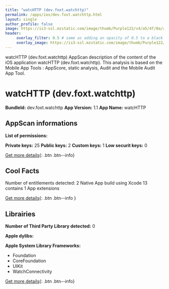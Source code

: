 ```yaml
---
title: "watcHTTP (dev.foxt.watchttp)"
permalink: /apps/ios/dev.foxt.watchttp.html
layout: single
author_profile: false
image: https://is3-ssl.mzstatic.com/image/thumb/Purple122/v4/a5/4f/0a/a54f0a71-3e87-52a8-b095-a1d39babebbc/AppIcon-1x_U007emarketing-0-7-0-85-220.png/512x512bb.jpg
header: 
     overlay_filter: 0.5 # same as adding an opacity of 0.5 to a black background
     overlay_image: https://is3-ssl.mzstatic.com/image/thumb/Purple122/v4/a5/4f/0a/a54f0a71-3e87-52a8-b095-a1d39babebbc/AppIcon-1x_U007emarketing-0-7-0-85-220.png/512x512bb.jpg
---
```

watcHTTP (dev.foxt.watchttp) AppScan description of the content of the iOS application watcHTTP (dev.foxt.watchttp). This analysis is based on the Mobile App Tools : AppScore, static analysis, Audit and the Mobile Audit App Tool.

# watcHTTP (dev.foxt.watchttp)

**BundleId:** dev.foxt.watchttp
**App Version:** 1.1
**App Name:** watcHTTP


## AppScan informations 

**List of permissions:** 
  
  
**Private keys:** 25
**Public keys:** 2
**Custom keys:** 1
**Low securit keys:** 0
  
[Get more details](/pricing.html){: .btn .btn--info}

## Cool Facts

Number of entitlements detected: 2
Native App
build using Xcode 13
contains 1 App extensions
  
[Get more details](/pricing.html){: .btn .btn--info }

## Librairies 
**Number of Third Party Library detected:** 0


**Apple dylibs:**


**Apple System Library Frameworks:**
- Foundation
- CoreFoundation
- UIKit
- WatchConnectivity


  
[Get more details](/pricing.html){: .btn .btn--info}

